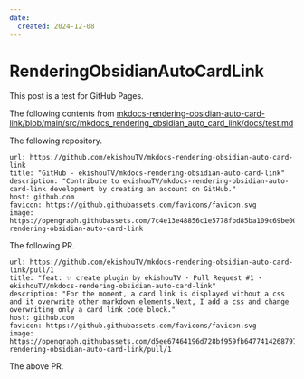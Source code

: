 ```yaml
---
date:
  created: 2024-12-08
---
```


# RenderingObsidianAutoCardLink

This post is a test for GitHub Pages.

<!-- more -->

The following contents from [mkdocs-rendering-obsidian-auto-card-link/blob/main/src/mkdocs_rendering_obsidian_auto_card_link/docs/test.md](https://github.com/ekishouTV/mkdocs-rendering-obsidian-auto-card-link/blob/main/src/mkdocs_rendering_obsidian_auto_card_link/docs/test.md)

The following repository.

```cardlink
url: https://github.com/ekishouTV/mkdocs-rendering-obsidian-auto-card-link
title: "GitHub - ekishouTV/mkdocs-rendering-obsidian-auto-card-link"
description: "Contribute to ekishouTV/mkdocs-rendering-obsidian-auto-card-link development by creating an account on GitHub."
host: github.com
favicon: https://github.githubassets.com/favicons/favicon.svg
image: https://opengraph.githubassets.com/7c4e13e48856c1e5778fbd85ba109c69be00cbb2e0fac14690381cc3696ffb2d/ekishouTV/mkdocs-rendering-obsidian-auto-card-link
```

The following PR.

```cardlink
url: https://github.com/ekishouTV/mkdocs-rendering-obsidian-auto-card-link/pull/1
title: "feat: ✨ create plugin by ekishouTV · Pull Request #1 · ekishouTV/mkdocs-rendering-obsidian-auto-card-link"
description: "For the moment, a card link is displayed without a css and it overwrite other markdown elements.Next, I add a css and change overwriting only a card link code block."
host: github.com
favicon: https://github.githubassets.com/favicons/favicon.svg
image: https://opengraph.githubassets.com/d5ee67464196d728bf959fb647741426879714e4697c0119c254164c3f806b86/ekishouTV/mkdocs-rendering-obsidian-auto-card-link/pull/1
```

The above PR.
